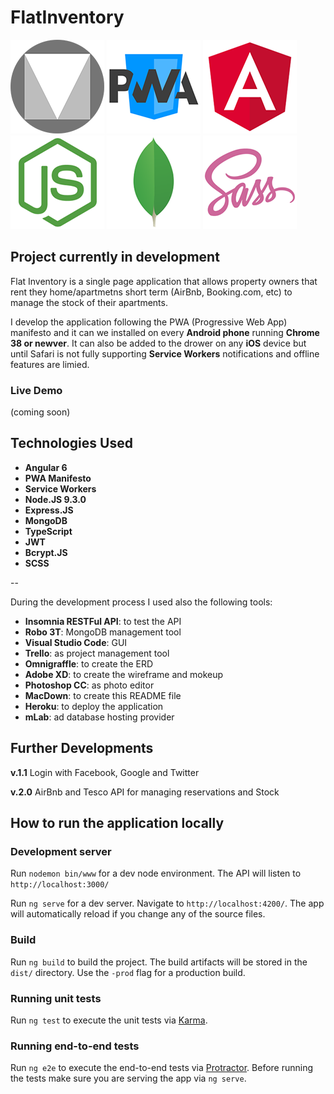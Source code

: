 # FlatInventory

![material design logo](./assets/material-logo.png)
![pwa logo](./assets/pwa-logo.png)
![angular logo](./assets/angular-logo.png)
![node js logo](./assets/node-logo.png)
![mongodb logo](./assets/mongo-logo.png)
![sass logo](./assets/sass-logo.png)

## Project currently in development

Flat Inventory is a single page application that allows property owners that rent they home/apartmetns short term (AirBnb, Booking.com, etc) to manage the stock of their apartments.

I develop the application following the PWA (Progressive Web App) manifesto and it can we installed on every **Android phone** running **Chrome 38 or newver**.
It can also be added to the drower on any **iOS** device but until Safari is not fully supporting **Service Workers** notifications and offline features are limied.

### Live Demo

(coming soon)

## Technologies Used

- **Angular 6**
- **PWA Manifesto**
- **Service Workers**
- **Node.JS 9.3.0**
- **Express.JS**
- **MongoDB**
- **TypeScript**
- **JWT**
- **Bcrypt.JS**
- **SCSS**

--

During the development process I used also the following tools:

- **Insomnia RESTFul API**: to test the API
- **Robo 3T**: MongoDB management tool
- **Visual Studio Code**: GUI
- **Trello**: as project management tool
- **Omnigraffle**: to create the ERD
- **Adobe XD**: to create the wireframe and mokeup
- **Photoshop CC**: as photo editor
- **MacDown**: to create this README file
- **Heroku**: to deploy the application
- **mLab**: ad database hosting provider

## Further Developments

**v.1.1**
Login with Facebook, Google and Twitter

**v.2.0**
AirBnb and Tesco API for managing reservations and Stock

## How to run the application locally

### Development server

Run `nodemon bin/www` for a dev node environment. The API will listen to `http://localhost:3000/`

Run `ng serve` for a dev server. Navigate to `http://localhost:4200/`. The app will automatically reload if you change any of the source files.

### Build

Run `ng build` to build the project. The build artifacts will be stored in the `dist/` directory. Use the `-prod` flag for a production build.

### Running unit tests

Run `ng test` to execute the unit tests via [Karma](https://karma-runner.github.io).

### Running end-to-end tests

Run `ng e2e` to execute the end-to-end tests via [Protractor](http://www.protractortest.org/).
Before running the tests make sure you are serving the app via `ng serve`.